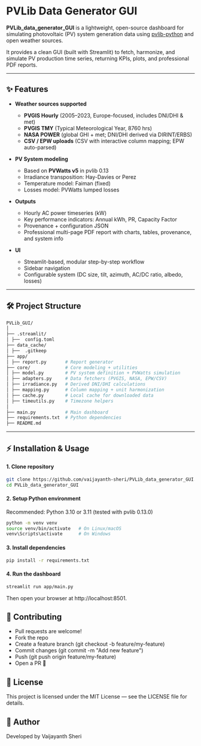 # PVLib Data Generator GUI

**PVLib_data_generator_GUI** is a lightweight, open-source dashboard for simulating photovoltaic (PV) system generation data using [pvlib-python](https://github.com/pvlib/pvlib-python) and open weather sources.  

It provides a clean GUI (built with Streamlit) to fetch, harmonize, and simulate PV production time series, returning KPIs, plots, and professional PDF reports.

---

## ✨ Features

- **Weather sources supported**  
  - **PVGIS Hourly** (2005–2023, Europe-focused, includes DNI/DHI & met)  
  - **PVGIS TMY** (Typical Meteorological Year, 8760 hrs)  
  - **NASA POWER** (global GHI + met; DNI/DHI derived via DIRINT/ERBS)  
  - **CSV / EPW uploads** (CSV with interactive column mapping; EPW auto-parsed)

- **PV System modeling**  
  - Based on **PVWatts v5** in pvlib 0.13  
  - Irradiance transposition: Hay-Davies or Perez  
  - Temperature model: Faiman (fixed)  
  - Losses model: PVWatts lumped losses  

- **Outputs**  
  - Hourly AC power timeseries (kW)   
  - Key performance indicators: Annual kWh, PR, Capacity Factor  
  - Provenance + configuration JSON  
  - Professional multi-page PDF report with charts, tables, provenance, and system info  

- **UI**  
  - Streamlit-based, modular step-by-step workflow  
  - Sidebar navigation  
  - Configurable system (DC size, tilt, azimuth, AC/DC ratio, albedo, losses)  

---

## 🛠 Project Structure

```bash
PVLib_GUI/
│
├── .streamlit/
│ ├──  config.toml
├── data_cache/
│ ├──  .gitkeep
├── app/              
│ ├── report.py       # Report generator
├── core/             # Core modeling + utilities
│ ├── model.py        # PV system definition + PVWatts simulation
│ ├── adapters.py     # Data fetchers (PVGIS, NASA, EPW/CSV)
│ ├── irradiance.py   # Derived DNI/DHI calculations
│ ├── mapping.py      # Column mapping + unit harmonization
│ ├── cache.py        # Local cache for downloaded data
│ ├── timeutils.py    # Timezone helpers
│
├── main.py           # Main dashboard
├── requirements.txt  # Python dependencies
├── README.md  
```

---

## ⚡️ Installation & Usage

#### 1. Clone repository
```bash
git clone https://github.com/vaijayanth-sheri/PVLib_data_generator_GUI.git
cd PVLib_data_generator_GUI
```
#### 2. Setup Python environment

Recommended: Python 3.10 or 3.11 (tested with pvlib 0.13.0)

```bash
python -m venv venv
source venv/bin/activate   # On Linux/macOS
venv\Scripts\activate      # On Windows
```
#### 3. Install dependencies
```bash
pip install -r requirements.txt
```
#### 4. Run the dashboard
```bash
streamlit run app/main.py
```
Then open your browser at http://localhost:8501.

## 🤝 Contributing

- Pull requests are welcome!
- Fork the repo
- Create a feature branch (git checkout -b feature/my-feature)
- Commit changes (git commit -m "Add new feature")
- Push (git push origin feature/my-feature)
- Open a PR 🎉

## 📜 License

This project is licensed under the MIT License — see the LICENSE file for details.

## 👤 Author

Developed by Vaijayanth Sheri 


